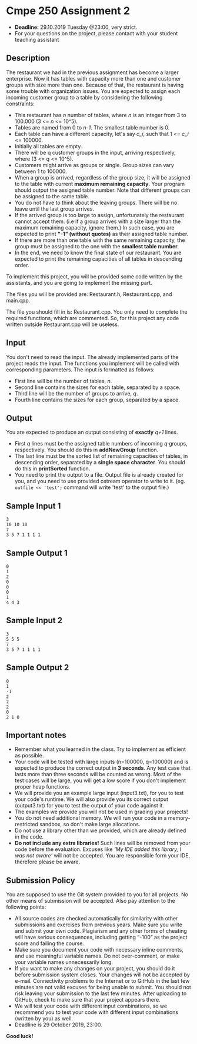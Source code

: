 # Cmpe 250 Assignment 2

* **Deadline:** 29.10.2019 Tuesday @23:00, very strict.
* For your questions on the project,
please contact with your student teaching assistant


## Description
The restaurant we had in the previous assignment has become a larger enterprise. Now it has tables with capacity more than one and customer groups with size more than one. Because of that, the restaurant is having some trouble with organization issues. You are expected to assign each incoming customer group to a table by considering the following constraints:

* This restaurant has *n* number of tables, where *n* is an integer from 3 to 100.000 (3 <= *n* <= 10^5).
* Tables are named from 0 to *n-1*. The smallest table number is 0.
* Each table can have a different capacity, let's say *c_i*, such that 1 <= *c_i* <= 100000.
* Initially all tables are empty.
* There will be q customer groups in the input, arriving respectively, where (3 <= q <= 10^5).
* Customers might arrive as groups or single. Group sizes can vary between 1 to 100000.
* When a group is arrived, regardless of the group size, it will be assigned to the table with current **maximum remaining capacity**. Your program should output the assigned table number. Note that different groups can be assigned to the same table.
* You do not have to think about the leaving groups. There will be no leave until the last group arrives.
* If the arrived group is too large to assign, unfortunately the restaurant cannot accept them. (i.e if a group arrives with a size larger than the maximum remaining capacity, ignore them.) In such case, you are expected to print **"-1" (without quotes)** as their assigned table number.
* If there are more than one table with the same remaining capacity, the group must be assigned to the one with the **smallest table number**.
* In the end, we need to know the final state of our restaurant. You are expected to print the remaining capacities of all tables in descending order.

To implement this project, you will be provided some code written by the assistants, and you are going to implement the missing part. 

The files you will be provided are: Restaurant.h, Restaurant.cpp, and main.cpp.

The file you should fill in is: Restaurant.cpp. You only need to complete the required functions, which are commented. So, for this project any code written outside Restaurant.cpp will be useless.


## Input
You don't need to read the input. The already implemented parts of the project reads the input. The functions you implement will be called with corresponding parameters.
The input is formatted as follows:

- First line will be the number of tables, *n*.
- Second line contains the sizes for each table, separated by a space.
- Third line will be the number of groups to arrive, *q*.
- Fourth line contains the sizes for each group, separated by a space.

## Output
You are expected to produce an output consisting of **exactly** *q+1* lines.

* First *q* lines must be the assigned table numbers of incoming *q* groups, respectively. You should do this in **addNewGroup** function.
* The last line must be the sorted list of remaining capacities of tables, in descending order, separated by a **single space character**. You should do this in **printSorted** function.
* You need to print the output to a file. Output file is already created for you, and you need to use provided ostream operator to write to it. (eg. `outfile << 'test';` command will write 'test' to the output file.) 

## Sample Input 1

```
3
10 10 10
7
3 5 7 1 1 1 1
```

## Sample Output 1

```
0
1
2
0
0
0
1
4 4 3
```

## Sample Input 2

```
3
5 5 5
7
3 5 7 1 1 1 1
```

## Sample Output 2

```
0
1
-1
2
2
2
0
2 1 0
```

## Important notes
* Remember what you learned in the class. Try to implement as efficient as possible. 
* Your code will be tested with large inputs (n=100000, q=100000) and is expected to produce the correct output in **3 seconds**. Any test case that lasts more than three seconds will be counted as wrong. Most of the test cases will be large, you will get a low score if you don't implement proper heap functions.
* We will provide you an example large input (input3.txt), for you to test your code's runtime. We will also provide you its correct output (output3.txt) for you to test the output of your code against it.
* The examples we provide you will not be used in grading your projects!
* You do not need additional memory. We will run your code in a memory-restricted sandbox, so don't make large allocations.
* Do not use a library other than we provided, which are already defined in the code.
* **Do not include any extra libraries!** Such lines will be removed from your code before the evaluation. Excuses like *'My IDE added this library, I was not aware'* will not be accepted. You are responsible form your IDE, therefore please be aware.

## Submission Policy
You are supposed to use the Git system provided to you for all projects. No other means of submission will be accepted. Also pay attention to the following points:

* All source codes are checked automatically for similarity with other submissions and exercises from previous years. Make sure you write and submit your own code. Plagiarism and any other forms of cheating will have serious consequences, including getting “-100” as the project score and failing the course.
* Make sure you document your code with necessary inline comments, and use meaningful variable names. Do not over-comment, or make your variable names unnecessarily long.
* If you want to make any changes on your project, you should do it before submission system closes. Your changes will not be accepted by e-mail. Connectivity problems to the Internet or to GitHub in the last few minutes are not valid excuses for being unable to submit. You should not risk leaving your submission to the last few minutes. After uploading to GitHub, check to make sure that your project appears there.
* We will test your code with different input combinations, so we recommend you to test your code with different input combinations (written by you) as well.
* Deadline is 29 October 2019, 23:00. 

**Good luck!**
